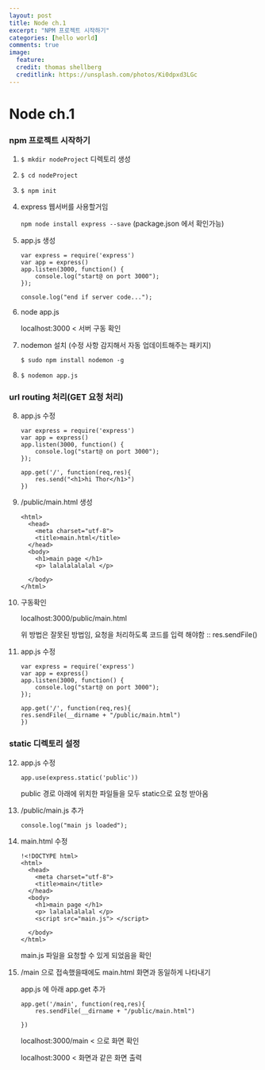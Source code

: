 ```yaml
---
layout: post
title: Node ch.1
excerpt: "NPM 프로젝트 시작하기"
categories: [hello world]
comments: true
image:
  feature:
  credit: thomas shellberg
  creditlink: https://unsplash.com/photos/Ki0dpxd3LGc
---
```


# Node ch.1

### npm 프로젝트 시작하기

1. `$ mkdir nodeProject` 디렉토리 생성
2. `$ cd nodeProject`
3. `$ npm init`
4. express 웹서버를 사용할거임

    `npm node install express --save`
    (package.json 에서 확인가능)

5. app.js 생성

    ```
    var express = require('express')
    var app = express()
    app.listen(3000, function() {
    	console.log("start@ on port 3000");
    });

    console.log("end if server code...");
    ```

6. node app.js

    localhost:3000 < 서버 구동 확인

7. nodemon 설치 (수정 사항 감지해서 자동 업데이트해주는 패키지)

    `$ sudo npm install nodemon -g`

8. `$ nodemon app.js`

### url routing 처리(GET 요청 처리)
8. app.js 수정

    ```
    var express = require('express')
    var app = express()
    app.listen(3000, function() {
    	console.log("start@ on port 3000");
    });

    app.get('/', function(req,res){
    	res.send("<h1>hi Thor</h1>")
    })
    ```

9. /public/main.html 생성

    ```
    <html>
      <head>
        <meta charset="utf-8">
        <title>main.html</title>
      </head>
      <body>
        <h1>main page </h1>
        <p> lalalalalalal </p>

      </body>
    </html>
    ```

10. 구동확인

    localhost:3000/public/main.html

    위 방법은 잘못된 방법임, 요청을 처리하도록 코드를 입력 해야함 :: res.sendFile()

11. app.js 수정

    ```
    var express = require('express')
    var app = express()
    app.listen(3000, function() {
    	console.log("start@ on port 3000");
    });

    app.get('/', function(req,res){
    res.sendFile(__dirname + "/public/main.html")
    })
    ```

### static 디렉토리 설정
12. app.js 수정
    ```
    app.use(express.static('public'))
    ```

    public 경로 아래에 위치한 파일들을 모두 static으로 요청 받아옴

13. /public/main.js 추가

    ```
    console.log("main js loaded");
    ```

14. main.html 수정

    ```
    !<!DOCTYPE html>
    <html>
      <head>
        <meta charset="utf-8">
        <title>main</title>
      </head>
      <body>
        <h1>main page </h1>
        <p> lalalalalalal </p>
        <script src="main.js"> </script>

      </body>
    </html>
    ```

    main.js 파일을 요청할 수 있게 되었음을 확인

15. /main 으로 접속했을때에도 main.html 화면과 동일하게 나타내기

    app.js 에 아래 app.get 추가

    ```
    app.get('/main', function(req,res){
    	res.sendFile(__dirname + "/public/main.html")

    })
    ```

    localhost:3000/main  < 으로 화면 확인

    localhost:3000 < 화면과 같은 화면 출력
